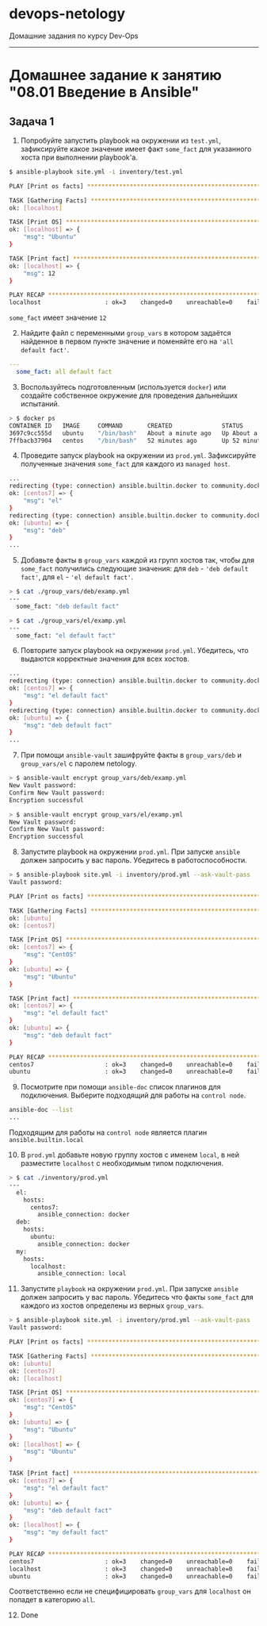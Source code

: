 # devops-netology
Домашние задания по курсу Dev-Ops

------

# Домашнее задание к занятию "08.01 Введение в Ansible"


## Задача 1

1. Попробуйте запустить playbook на окружении из `test.yml`, зафиксируйте какое значение имеет факт `some_fact` для указанного хоста при выполнении playbook'a.

```bash
$ ansible-playbook site.yml -i inventory/test.yml

PLAY [Print os facts] **************************************************************************************************

TASK [Gathering Facts] *************************************************************************************************
ok: [localhost]

TASK [Print OS] ********************************************************************************************************
ok: [localhost] => {
    "msg": "Ubuntu"
}

TASK [Print fact] ******************************************************************************************************
ok: [localhost] => {
    "msg": 12
}

PLAY RECAP *************************************************************************************************************
localhost                  : ok=3    changed=0    unreachable=0    failed=0    skipped=0    rescued=0    ignored=0
```

`some_fact` имеет значение `12`

2. Найдите файл с переменными `group_vars` в котором задаётся найденное в первом пункте значение и поменяйте его на ``'all default fact'``.

```yaml
---
  some_fact: all default fact
```

3. Воспользуйтесь подготовленным (используется `docker`) или создайте собственное окружение для проведения дальнейших испытаний.

```bash
> $ docker ps
CONTAINER ID   IMAGE     COMMAND       CREATED              STATUS              PORTS     NAMES
3697c9cc555d   ubuntu    "/bin/bash"   About a minute ago   Up About a minute             ubuntu
7ffbacb37904   centos    "/bin/bash"   52 minutes ago       Up 52 minutes                 centos7
```

4. Проведите запуск playbook на окружении из `prod.yml`. Зафиксируйте полученные значения `some_fact` для каждого из `managed host`.

```bash
...
redirecting (type: connection) ansible.builtin.docker to community.docker.docker
ok: [centos7] => {
    "msg": "el"
}
redirecting (type: connection) ansible.builtin.docker to community.docker.docker
ok: [ubuntu] => {
    "msg": "deb"
}
...
```

5. Добавьте факты в `group_vars` каждой из групп хостов так, чтобы для `some_fact` получились следующие значения: для `deb` - ``'deb default fact'``, для `el` - ``'el default fact'``.

```bash
> $ cat ./group_vars/deb/examp.yml                                                                           [±main ●●]
---
  some_fact: "deb default fact"

> $ cat ./group_vars/el/examp.yml                                                                            [±main ●●]
---
  some_fact: "el default fact"
```

6. Повторите запуск playbook на окружении `prod.yml`. Убедитесь, что выдаются корректные значения для всех хостов.

```bash
...
redirecting (type: connection) ansible.builtin.docker to community.docker.docker
ok: [centos7] => {
    "msg": "el default fact"
}
redirecting (type: connection) ansible.builtin.docker to community.docker.docker
ok: [ubuntu] => {
    "msg": "deb default fact"
}
...
```

7. При помощи `ansible-vault` зашифруйте факты в `group_vars/deb` и `group_vars/el` с паролем netology.

```bash
> $ ansible-vault encrypt group_vars/deb/examp.yml                                                           [±main ●●]
New Vault password:
Confirm New Vault password:
Encryption successful

> $ ansible-vault encrypt group_vars/el/examp.yml                                                            [±main ●●]
New Vault password:
Confirm New Vault password:
Encryption successful
```

8. Запустите playbook на окружении `prod.yml`. При запуске `ansible` должен запросить у вас пароль. Убедитесь в работоспособности.

```bash
> $ ansible-playbook site.yml -i inventory/prod.yml --ask-vault-pass                                         [±main ●●]
Vault password:

PLAY [Print os facts] **************************************************************************************************

TASK [Gathering Facts] *************************************************************************************************
ok: [ubuntu]
ok: [centos7]

TASK [Print OS] ********************************************************************************************************
ok: [centos7] => {
    "msg": "CentOS"
}
ok: [ubuntu] => {
    "msg": "Ubuntu"
}

TASK [Print fact] ******************************************************************************************************
ok: [centos7] => {
    "msg": "el default fact"
}
ok: [ubuntu] => {
    "msg": "deb default fact"
}

PLAY RECAP *************************************************************************************************************
centos7                    : ok=3    changed=0    unreachable=0    failed=0    skipped=0    rescued=0    ignored=0
ubuntu                     : ok=3    changed=0    unreachable=0    failed=0    skipped=0    rescued=0    ignored=0
```

9. Посмотрите при помощи `ansible-doc` список плагинов для подключения. Выберите подходящий для работы на `control node`.

```bash
ansible-doc --list
...
```

Подходящим для работы на `control node` является плагин `ansible.builtin.local`

10. В `prod.yml` добавьте новую группу хостов с именем `local`, в ней разместите `localhost` с необходимым типом подключения.

```bash
> $ cat ./inventory/prod.yml                                                                                                                     [±main ●●]
---
  el:
    hosts:
      centos7:
        ansible_connection: docker
  deb:
    hosts:
      ubuntu:
        ansible_connection: docker
  my:
    hosts:
      localhost:
        ansible_connection: local
```

11. Запустите `playbook` на окружении `prod.yml`. При запуске `ansible` должен запросить у вас пароль. Убедитесь что факты `some_fact` для каждого из хостов определены из верных `group_vars`.

```bash
> $ ansible-playbook site.yml -i inventory/prod.yml --ask-vault-pass                                                                             [±main ●●]
Vault password:

PLAY [Print os facts] **************************************************************************************************************************************

TASK [Gathering Facts] *************************************************************************************************************************************
ok: [ubuntu]
ok: [centos7]
ok: [localhost]

TASK [Print OS] ********************************************************************************************************************************************
ok: [centos7] => {
    "msg": "CentOS"
}
ok: [ubuntu] => {
    "msg": "Ubuntu"
}
ok: [localhost] => {
    "msg": "Ubuntu"
}

TASK [Print fact] ******************************************************************************************************************************************
ok: [centos7] => {
    "msg": "el default fact"
}
ok: [ubuntu] => {
    "msg": "deb default fact"
}
ok: [localhost] => {
    "msg": "my default fact"
}

PLAY RECAP *************************************************************************************************************************************************
centos7                    : ok=3    changed=0    unreachable=0    failed=0    skipped=0    rescued=0    ignored=0
localhost                  : ok=3    changed=0    unreachable=0    failed=0    skipped=0    rescued=0    ignored=0
ubuntu                     : ok=3    changed=0    unreachable=0    failed=0    skipped=0    rescued=0    ignored=0
```

Соответственно если не специфицировать `group_vars` для `localhost` он попадет в категорию `all`.

12. Done
